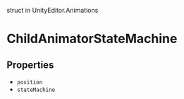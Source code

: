 struct in UnityEditor.Animations
# ChildAnimatorStateMachine

## Properties
- `position`
- `stateMachine`
